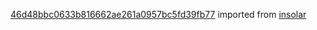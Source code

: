 [46d48bbc0633b816662ae261a0957bc5fd39fb77](https://github.com/insolar/insolar/commit/46d48bbc0633b816662ae261a0957bc5fd39fb77) imported from [insolar](https://github.com/insolar/insolar)
